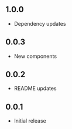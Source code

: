 ## 1.0.0

* Dependency updates

## 0.0.3

* New components

## 0.0.2

* README updates

## 0.0.1

* Initial release
